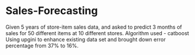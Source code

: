 # Sales-Forecasting

Given 5 years of store-item sales data, and asked to predict 3 months of sales for 50 different items at 10 different stores. Algorithm used - catboost
Using upgini to enhance existing data set and brought down error percentage from 37% to 16%. 

